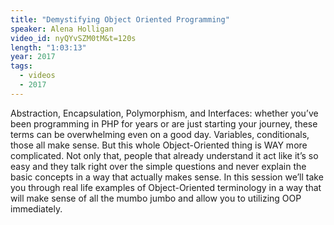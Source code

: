 ```yaml
---
title: "Demystifying Object Oriented Programming"
speaker: Alena Holligan
video_id: nyQYvSZM0tM&t=120s
length: "1:03:13"
year: 2017
tags:
  - videos
  - 2017
---
```


Abstraction, Encapsulation, Polymorphism, and Interfaces: whether you’ve been programming in PHP for years or are just starting your journey, these terms can be overwhelming even on a good day. Variables, conditionals, those all make sense. But this whole Object-Oriented thing is WAY more complicated. Not only that, people that already understand it act like it’s so easy and they talk right over the simple questions and never explain the basic concepts in a way that actually makes sense. In this session we’ll take you through real life examples of Object-Oriented terminology in a way that will make sense of all the mumbo jumbo and allow you to utilizing OOP immediately.
